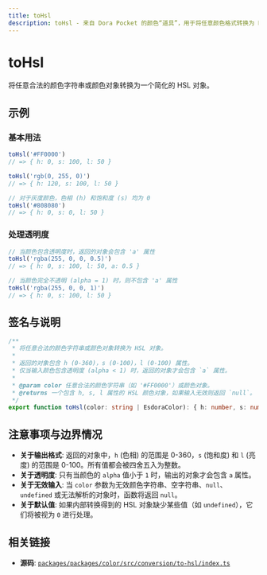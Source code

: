 ```yaml
---
title: toHsl
description: toHsl - 来自 Dora Pocket 的颜色“道具”，用于将任意颜色格式转换为 HSL 对象。
---
```


# toHsl

<!-- 1. 简介：一句话核心功能描述 -->

将任意合法的颜色字符串或颜色对象转换为一个简化的 HSL 对象。

<!-- 2. 示例：由核心功能和从测试用例中提炼的场景组成 -->

## 示例

### 基本用法

```typescript
toHsl('#FF0000')
// => { h: 0, s: 100, l: 50 }

toHsl('rgb(0, 255, 0)')
// => { h: 120, s: 100, l: 50 }

// 对于灰度颜色，色相 (h) 和饱和度 (s) 均为 0
toHsl('#808080')
// => { h: 0, s: 0, l: 50 }
```

### 处理透明度

```typescript
// 当颜色包含透明度时，返回的对象会包含 'a' 属性
toHsl('rgba(255, 0, 0, 0.5)')
// => { h: 0, s: 100, l: 50, a: 0.5 }

// 当颜色完全不透明 (alpha = 1) 时，则不包含 'a' 属性
toHsl('rgba(255, 0, 0, 1)')
// => { h: 0, s: 100, l: 50 }
```

<!-- 3. 签名与说明：合并了签名、参数、返回值的唯一技术核心 -->

## 签名与说明

```typescript
/**
 * 将任意合法的颜色字符串或颜色对象转换为 HSL 对象。
 *
 * 返回的对象包含 h (0-360)，s (0-100)，l (0-100) 属性。
 * 仅当输入颜色包含透明度 (alpha < 1) 时，返回的对象才会包含 `a` 属性。
 *
 * @param color 任意合法的颜色字符串（如 '#FF0000'）或颜色对象。
 * @returns 一个包含 h, s, l 属性的 HSL 颜色对象，如果输入无效则返回 `null`。
 */
export function toHsl(color: string | EsdoraColor): { h: number, s: number, l: number, a?: number } | null
```

<!-- 4. 注意事项与边界情况：建立用户信任 -->

## 注意事项与边界情况

- **关于输出格式**: 返回的对象中，`h` (色相) 的范围是 0-360，`s` (饱和度) 和 `l` (亮度) 的范围是 0-100。所有值都会被四舍五入为整数。
- **关于透明度**: 只有当颜色的 `alpha` 值小于 `1` 时，输出的对象才会包含 `a` 属性。
- **关于无效输入**: 当 `color` 参数为无效颜色字符串、空字符串、`null`、`undefined` 或无法解析的对象时，函数将返回 `null`。
- **关于默认值**: 如果内部转换得到的 HSL 对象缺少某些值（如 `undefined`），它们将被视为 `0` 进行处理。

<!-- 5. 相关链接：提供相关函数及源码的链接 -->

## 相关链接

- **源码**: [`packages/packages/color/src/conversion/to-hsl/index.ts`](hthttps://github.com/esdora-js/esdora/blob/main/packages/packages/color/src/conversion/to-hsl/index.ts)
